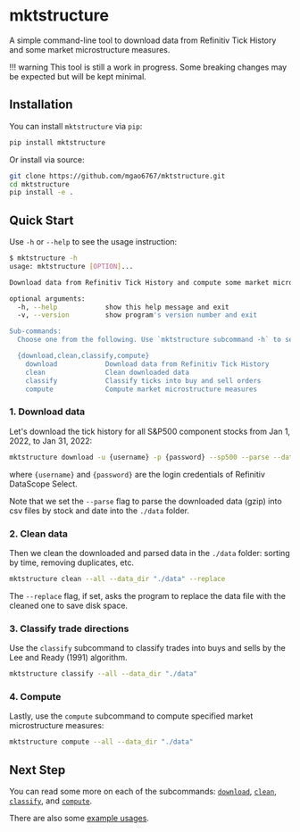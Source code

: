 # mktstructure

A simple command-line tool to download data from Refinitiv Tick History and some market microstructure measures.

!!! warning
    This tool is still a work in progress. Some breaking changes may be expected but will be kept minimal.

## Installation

You can install `mktstructure` via `pip`:

``` bash
pip install mktstructure
```

Or install via source:

``` bash
git clone https://github.com/mgao6767/mktstructure.git
cd mktstructure
pip install -e .
```

## Quick Start

Use `-h` or `--help` to see the usage instruction:

``` bash
$ mktstructure -h
usage: mktstructure [OPTION]...

Download data from Refinitiv Tick History and compute some market microstructure measures.

optional arguments:
  -h, --help            show this help message and exit
  -v, --version         show program's version number and exit

Sub-commands:
  Choose one from the following. Use `mktstructure subcommand -h` to see help for each sub-command.

  {download,clean,classify,compute}
    download            Download data from Refinitiv Tick History
    clean               Clean downloaded data
    classify            Classify ticks into buy and sell orders
    compute             Compute market microstructure measures
```

### 1. Download data

Let's download the tick history for all S&P500 component stocks from Jan 1, 2022, to Jan 31, 2022:

``` bash
mktstructure download -u {username} -p {password} --sp500 --parse --data_dir "./data" -b 2022-01-01 -e 2022-01-31
```

where `{username}` and `{password}` are the login credentials of Refinitiv DataScope Select.

Note that we set the `--parse` flag to parse the downloaded data (gzip) into csv files by stock and date into the `./data` folder.

### 2. Clean data

Then we clean the downloaded and parsed data in the `./data` folder: sorting by time, removing duplicates, etc.

``` bash
mktstructure clean --all --data_dir "./data" --replace
```

The ``--replace`` flag, if set, asks the program to replace the data file with the cleaned one to save disk space.

### 3. Classify trade directions

Use the `classify` subcommand to classify trades into buys and sells by the Lee and Ready (1991) algorithm.

``` bash
mktstructure classify --all --data_dir "./data"
```

### 4. Compute

Lastly, use the `compute` subcommand to compute specified market microstructure measures:

``` bash
mktstructure compute --all --data_dir "./data"
```

## Next Step

You can read some more on each of the subcommands: [`download`](), [`clean`](), [`classify`](), and [`compute`]().

There are also some [example usages]().
